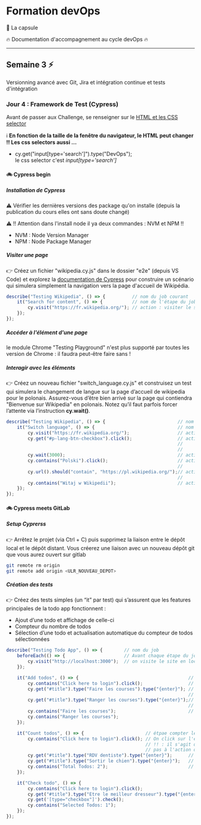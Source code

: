 # Formation devOps

:pill: La capsule

:fire:  Documentation d'accompagnement au cycle devOps :fire:

---

## Semaine 3 :zap:

Versionning avancé avec Git, Jira et intégration continue et tests d'intégration

### Jour 4 : Framework de Test (Cypress)

Avant de passer aux Challenge, se renseigner sur le [HTML et les CSS selector](https://developer.mozilla.org/fr/docs/Learn/CSS/Building_blocks/Selectors)

:information_source: **En fonction de la taille de la fenêtre du navigateur, le HTML peut changer !! Les css selectors aussi ...**

- cy.get("input[type='search']").type("DevOps");  
le css selector c'est _input[type='search']_ 

#### :bike: Cypress begin

##### Installation de Cypress

:warning:  Vérifier les dernières versions des package qu'on installe (depuis la publication du cours elles ont sans doute changé)

:warning: !! Attention dans l'install node il ya deux commandes : NVM  et NPM !!

- NVM : Node Version Manager
- NPM : Node Package Manager 

##### Visiter une page

:point_right: Créez un fichier "wikipedia.cy.js" dans le dossier "e2e" (depuis VS Code) et explorez la
[documentation de Cypress](https://docs.cypress.io/guides/end-to-end-testing/writing-your-first-end-to-end-test) pour construire un scénario qui simulera simplement la navigation vers la page d'accueil de Wikipédia.

```javascript
describe("Testing Wikipedia", () => {          // nom du job courant
    it("Search for content", () => {           // nom de l'étape du job
        cy.visit("https://fr.wikipedia.org/"); // action : visiter le site wikipedia
    });
});
```

##### Accéder à l'élément d'une page

le module Chrome "Testing Playground" n'est plus supporté par toutes les version de Chrome : il faudra peut-être faire sans !

##### Interagir avec les éléments

:point_right: Créez un nouveau fichier "switch_language.cy.js" et construisez un test qui simulera le
changement de langue sur la page d’accueil de wikipedia pour le polonais. Assurez-vous d’être
bien arrivé sur la page qui contiendra "Bienvenue sur Wikipedia" en polonais.
Notez qu’il faut parfois forcer l’attente via l’instruction **cy.wait()**.

```javascript
describe("Testing Wikipedia", () => {                           // nom du job courant
    it("Switch language", () => {                               // nom de l'étape du job
        cy.visit("https://fr.wikipedia.org/");                  // action : visiter wikipedia
        cy.get("#p-lang-btn-checkbox").click();                 // action get : réaliser une action javascript click sur
                                                                //              sur l'objet HTML dont l'id est p-lang-btn-checkbox
                                                                //              (c'est la liste des langues disponibles)
        cy.wait(3000);                                          // action wait : Attendre x milisecondes
        cy.contains("Polski").click();                          // action contains : vérifie la présence de l'option Polski et click
                                                                //                   (car on a ouvert le menu avec get ci-dessus)
        cy.url().should("contain", "https://pl.wikipedia.org/");// action url().should(contains, "contenu recherché")
                                                                //                  vérifie la conformité de l'url par rapport 
        cy.contains("Witaj w Wikipedii");                       // action contains : vérifie la présence du texte dans la page
    });
});
```

#### :bike: Cypress meets GitLab

##### Setup Cyprerss

:point_right: Arrêtez le projet (via Ctrl + C) puis supprimez la liaison entre le dépôt local et le dépôt
distant. Vous créerez une liaison avec un nouveau dépôt git que vous aurez ouvert sur gitlab

```bash
git remote rm origin
git remote add origin <ULR_NOUVEAU_DEPOT>
```

##### Création des tests

:point_right: Créez des tests simples (un “it” par test) qui s’assurent que les features principales de la todo app fonctionnent :

- Ajout d’une todo et affichage de celle-ci
- Compteur du nombre de todos
- Sélection d’une todo et actualisation automatique du compteur de todos sélectionnées


```javascript
describe("Testing Todo App", () => {        // nom du job
    beforeEach(() => {                      // Avant chaque étape du job
        cy.visit("http://localhost:3000");  // on visite le site en local
    });

    it("Add todos", () => {                                         // étape ajout d'éléments dans la liste
        cy.contains("Click here to login").click();                 // Click sur l'élément HTML qui contient "Click here to login"
        cy.get("#title").type("Faire les courses").type("{enter}"); // Dans l'élément HTML dont l'id est title, on écrit "Faire les courses"
                                                                    // et on simule un press sur la touche ENTER du clavier
        cy.get("#title").type("Ranger les courses").type("{enter}");//  Dans l'élément HTML dont l'id est title, on écrit "Ranger les courses"
                                                                    // et on simule un press sur la touche ENTER du clavier
        cy.contains("Faire les courses");                           // on vérifie que la page contient bien Faire et Ranger les courses
        cy.contains("Ranger les courses");
    });

    it("Count todos", () => {                       // étpae compter les todos
        cy.contains("Click here to login").click(); // On click sur l'élément HTML qui contient le texte 'Click here to login'
                                                    // !! : il s'agit d'un élément qui ne sert pas à se logger, le texte ne correspond
                                                    // pas à l'action du click sur cet élément
        cy.get("#title").type("RDV dentiste").type("{enter}");      // on simule un press clavier ENTER après avoir écrit RDV dentiste
        cy.get("#title").type("Sortir le chien").type("{enter}");   // on simule un press clavier ENTER après avoir écrit Sortir le chien
        cy.contains("Total Todos: 2");                              // on vérifie que la page HTML contient le texte Total Todos: 2
    });

    it("Check todo", () => {                                                // étape Check todo
        cy.contains("Click here to login").click();                         // click sur l'élément HTML qui contient Click here to login
        cy.get("#title").type("Etre le meilleur dresseur").type("{enter}"); // on simule un press sur ENTER après avoir écrit Etre le meilleur dresseur
        cy.get('[type="checkbox"]').check();                                // on check la check box HTML dont le selecteur CSS est de type checkbox
        cy.contains("Selected Todos: 1");                                   // on vérifie que la page HTML contient le texte Selected Todos: 1
    });
});
```


